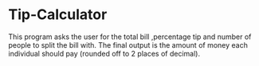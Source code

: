 # Tip-Calculator
This program asks the user for the total bill ,percentage tip and number of people to split the bill with.
The final output is the amount of money each individual should pay (rounded off to 2 places of decimal).
